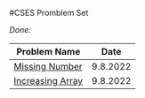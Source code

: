 #CSES Promblem Set

_Done:_

| Problem Name | Date 
| ------------ | -----
| [Missing Number](https://github.com/LeonGurin/Competitive-Programming-Practice/tree/main/CSES/Missing%20Number) | 9.8.2022
| [Increasing Array](https://github.com/LeonGurin/Competitive-Programming-Practice/tree/main/CSES/Increasing%20Array) | 9.8.2022


